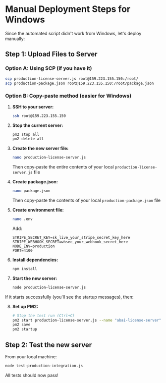 # Manual Deployment Steps for Windows

Since the automated script didn't work from Windows, let's deploy manually:

## Step 1: Upload Files to Server

### Option A: Using SCP (if you have it)
```bash
scp production-license-server.js root@159.223.155.150:/root/
scp production-package.json root@159.223.155.150:/root/package.json
```

### Option B: Copy-paste method (easier for Windows)

1. **SSH to your server:**
   ```bash
   ssh root@159.223.155.150
   ```

2. **Stop the current server:**
   ```bash
   pm2 stop all
   pm2 delete all
   ```

3. **Create the new server file:**
   ```bash
   nano production-license-server.js
   ```
   Then copy-paste the entire contents of your local `production-license-server.js` file

4. **Create package.json:**
   ```bash
   nano package.json
   ```
   Then copy-paste the contents of your local `production-package.json` file

5. **Create environment file:**
   ```bash
   nano .env
   ```
   Add:
   ```env
   STRIPE_SECRET_KEY=sk_live_your_stripe_secret_key_here
   STRIPE_WEBHOOK_SECRET=whsec_your_webhook_secret_here
   NODE_ENV=production
   PORT=4100
   ```

6. **Install dependencies:**
   ```bash
   npm install
   ```

7. **Start the new server:**
   ```bash
   node production-license-server.js
   ```

If it starts successfully (you'll see the startup messages), then:

8. **Set up PM2:**
   ```bash
   # Stop the test run (Ctrl+C)
   pm2 start production-license-server.js --name "abai-license-server"
   pm2 save
   pm2 startup
   ```

## Step 2: Test the new server

From your local machine:
```bash
node test-production-integration.js
```

All tests should now pass! 